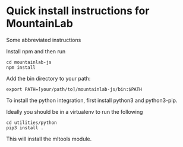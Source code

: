 # Quick install instructions for MountainLab

Some abbreviated instructions

Install npm and then run

```
cd mountainlab-js
npm install
```

Add the bin directory to your path:

```
export PATH=[your/path/to]/mountainlab-js/bin:$PATH
```

To install the python integration, first install python3 and python3-pip.

Ideally you should be in a virtualenv to run the following

```
cd utilities/python
pip3 install .
```

This will install the mltools module.
